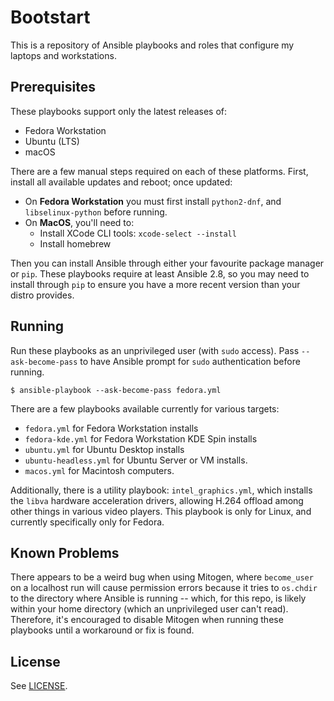 # Bootstart

This is a repository of Ansible playbooks and roles that configure my laptops
and workstations.

## Prerequisites

These playbooks support only the latest releases of:

  - Fedora Workstation
  - Ubuntu (LTS)
  - macOS

There are a few manual steps required on each of these platforms. First, install
all available updates and reboot; once updated:

  - On **Fedora Workstation** you must first install `python2-dnf`, and
    `libselinux-python` before running.
  - On **MacOS**, you'll need to:
    - Install XCode CLI tools: `xcode-select --install`
    - Install homebrew

Then you can install Ansible through either your favourite package manager or
`pip`. These playbooks require at least Ansible 2.8, so you may need to install
through `pip` to ensure you have a more recent version than your distro
provides.

## Running

Run these playbooks as an unprivileged user (with `sudo` access). Pass
`--ask-become-pass` to have Ansible prompt for `sudo` authentication before
running.

```
$ ansible-playbook --ask-become-pass fedora.yml
```

There are a few playbooks available currently for various targets:

  - `fedora.yml` for Fedora Workstation installs
  - `fedora-kde.yml` for Fedora Workstation KDE Spin installs
  - `ubuntu.yml` for Ubuntu Desktop installs
  - `ubuntu-headless.yml` for Ubuntu Server or VM installs.
  - `macos.yml` for Macintosh computers.

Additionally, there is a utility playbook: `intel_graphics.yml`, which installs
the `libva` hardware acceleration drivers, allowing H.264 offload among other
things in various video players. This playbook is only for Linux, and currently
specifically only for Fedora.

## Known Problems

There appears to be a weird bug when using Mitogen, where `become_user` on a
localhost run will cause permission errors because it tries to `os.chdir` to the
directory where Ansible is running -- which, for this repo, is likely within
your home directory (which an unprivileged user can't read). Therefore, it's
encouraged to disable Mitogen when running these playbooks until a workaround or
fix is found.

## License

See [LICENSE](./LICENSE).
